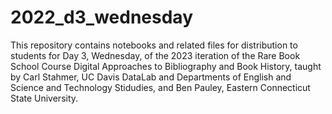 # 2022_d3_wednesday
This repository contains notebooks and related files for distribution to students for Day 3, Wednesday, of the 2023 iteration of the Rare Book School Course Digital Approaches to Bibliography and Book History, taught by Carl Stahmer, UC Davis DataLab and Departments of English and Science and Technology Stidudies, and Ben Pauley, Eastern Connecticut State University.